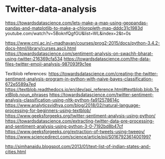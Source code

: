# Twitter-data-analysis

https://towardsdatascience.com/lets-make-a-map-using-geopandas-pandas-and-matplotlib-to-make-a-chloropleth-map-dddc31c1983d
youtube.com/watch?v=5BoknfQgfGU&list=WL&index=2&t=0s

https://www.cmi.ac.in/~madhavan/courses/prog2-2015/docs/python-3.4.2-docs-html/library/curses.ascii.html
https://towardsdatascience.com/sentiment-analysis-on-swachh-bharat-using-twitter-216369cfa534
https://towardsdatascience.com/the-data-files-twitter-emoji-analysis-987093f9c1ee

Textblob references:
https://towardsdatascience.com/creating-the-twitter-sentiment-analysis-program-in-python-with-naive-bayes-classification-672e5589a7ed
https://textblob.readthedocs.io/en/dev/api_reference.html#textblob.blob.TextBlob.noun_phrases
https://towardsdatascience.com/twitter-sentiment-analysis-classification-using-nltk-python-fa912578614c
https://www.analyticsvidhya.com/blog/2018/02/natural-language-processing-for-beginners-using-textblob/
https://www.geeksforgeeks.org/twitter-sentiment-analysis-using-python/
https://towardsdatascience.com/extracting-twitter-data-pre-processing-and-sentiment-analysis-using-python-3-0-7192bd8b47cf
https://www.geeksforgeeks.org/extraction-of-tweets-using-tweepy/
https://www.sciencedirect.com/science/article/pii/S0167923614001997

http://simhanaidu.blogspot.com/2013/01/text-list-of-indian-states-and-cities.html


